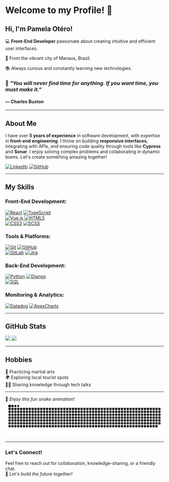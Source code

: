 # Welcome to my Profile! 👋

## Hi, I'm Pamela Otéro!

:computer: **Front-End Developer** passionate about creating intuitive and efficient user interfaces.

:house_with_garden: From the vibrant city of Manaus, Brazil.

:books: Always curious and constantly learning new technologies.

### 🌟 *"You will never find time for anything. If you want time, you must make it."*  
#### — Charles Buxton

---

## About Me

I have over **5 years of experience** in software development, with expertise in **front-end engineering**. I thrive on building **responsive interfaces**, integrating with APIs, and ensuring code quality through tools like **Cypress** and **Sonar**. I enjoy solving complex problems and collaborating in dynamic teams. Let's create something amazing together!

[![LinkedIn](https://img.shields.io/badge/LinkedIn-0077B5?style=for-the-badge&logo=linkedin&logoColor=white)](https://www.linkedin.com/in/pamelaotero2019/)  [![GitHub](https://img.shields.io/badge/GitHub-100000?style=for-the-badge&logo=github&logoColor=white)](https://github.com/pamelaotero)

---

## My Skills

### Front-End Development:
[![React](https://img.shields.io/badge/React-61DAFB?style=for-the-badge&logo=react&logoColor=black)]()  [![TypeScript](https://img.shields.io/badge/TypeScript-007ACC?style=for-the-badge&logo=typescript&logoColor=white)]()  
[![Vue.js](https://img.shields.io/badge/Vue.js-35495E?style=for-the-badge&logo=vue.js&logoColor=4FC08D)]()  [![HTML5](https://img.shields.io/badge/HTML5-E34F26?style=for-the-badge&logo=html5&logoColor=white)]()  
[![CSS3](https://img.shields.io/badge/CSS3-1572B6?style=for-the-badge&logo=css3&logoColor=white)]()  [![SCSS](https://img.shields.io/badge/SCSS-CC6699?style=for-the-badge&logo=sass&logoColor=white)]()

### Tools & Platforms:
[![Git](https://img.shields.io/badge/Git-F05032?style=for-the-badge&logo=git&logoColor=white)]()  [![GitHub](https://img.shields.io/badge/GitHub-181717?style=for-the-badge&logo=github&logoColor=white)]()  
[![GitLab](https://img.shields.io/badge/GitLab-FC6D26?style=for-the-badge&logo=gitlab&logoColor=white)]()  [![Jira](https://img.shields.io/badge/Jira-0052CC?style=for-the-badge&logo=jira&logoColor=white)]()

### Back-End Development:
[![Python](https://img.shields.io/badge/Python-3776AB?style=for-the-badge&logo=python&logoColor=white)]()  [![Django](https://img.shields.io/badge/Django-092E20?style=for-the-badge&logo=django&logoColor=white)]()  
[![SQL](https://img.shields.io/badge/SQL-316192?style=for-the-badge&logo=postgresql&logoColor=white)]()
### Monitoring & Analytics:
[![Datadog](https://img.shields.io/badge/Datadog-632CA6?style=for-the-badge&logo=datadog&logoColor=white)]()  [![ApexCharts](https://img.shields.io/badge/ApexCharts-FF4560?style=for-the-badge&logo=apexcharts&logoColor=white)]()

---

## GitHub Stats

<div>
  <img height="180em" src="https://github-readme-stats.vercel.app/api?username=pamelaotero&show_icons=true&theme=dracula&include_all_commits=true&count_private=true"/>
  <img height="180em" src="https://github-readme-stats.vercel.app/api/top-langs/?username=pamelaotero&layout=compact&langs_count=7&theme=dracula"/>
</div>

---

## Hobbies

🥋 Practicing martial arts  
🌍 Exploring local tourist spots  
👩‍💻 Sharing knowledge through tech talks  

---

🐍 *Enjoy this fun snake animation!*  
![](https://github.com/Platane/snk/raw/output/github-contribution-grid-snake.svg)

---

### Let's Connect!

Feel free to reach out for collaboration, knowledge-sharing, or a friendly chat.  
🚀 *Let's build the future together!*
